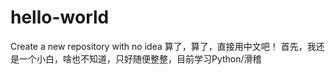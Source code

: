 # hello-world
Create a new repository with no idea
算了，算了，直接用中文吧！
首先，我还是一个小白，啥也不知道，只好随便整整，目前学习Python/滑稽
